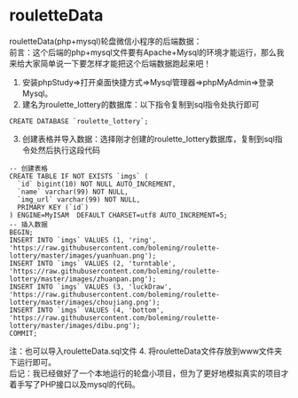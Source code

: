 # rouletteData
rouletteData(php+mysql)轮盘微信小程序的后端数据：<br/>
前言：这个后端的php+mysql文件要有Apache+Mysql的环境才能运行，那么我来给大家简单说一下要怎样才能把这个后端数据跑起来吧！

1. 安装phpStudy=>打开桌面快捷方式=>Mysql管理器=>phpMyAdmin=>登录Mysql。
2. 建名为roulette_lottery的数据库：以下指令复制到sql指令处执行即可
```
CREATE DATABASE `roulette_lottery`;
```
3. 创建表格并导入数据：选择刚才创建的roulette_lottery数据库，复制到sql指令处然后执行这段代码
```
-- 创建表格
CREATE TABLE IF NOT EXISTS `imgs` (
  `id` bigint(10) NOT NULL AUTO_INCREMENT,
  `name` varchar(99) NOT NULL,
  `img_url` varchar(99) NOT NULL,
  PRIMARY KEY (`id`)
) ENGINE=MyISAM  DEFAULT CHARSET=utf8 AUTO_INCREMENT=5;
-- 插入数据
BEGIN;
INSERT INTO `imgs` VALUES (1, 'ring', 'https://raw.githubusercontent.com/boleming/roulette-lottery/master/images/yuanhuan.png');
INSERT INTO `imgs` VALUES (2, 'turntable', 'https://raw.githubusercontent.com/boleming/roulette-lottery/master/images/zhuanpan.png');
INSERT INTO `imgs` VALUES (3, 'luckDraw', 'https://raw.githubusercontent.com/boleming/roulette-lottery/master/images/choujiang.png');
INSERT INTO `imgs` VALUES (4, 'bottom', 'https://raw.githubusercontent.com/boleming/roulette-lottery/master/images/dibu.png');
COMMIT;
```
注：也可以导入rouletteData.sql文件
4. 将rouletteData文件存放到www文件夹下运行即可。<br/>
后记：我已经做好了一个本地运行的轮盘小项目，但为了更好地模拟真实的项目才着手写了PHP接口以及mysql的代码。
